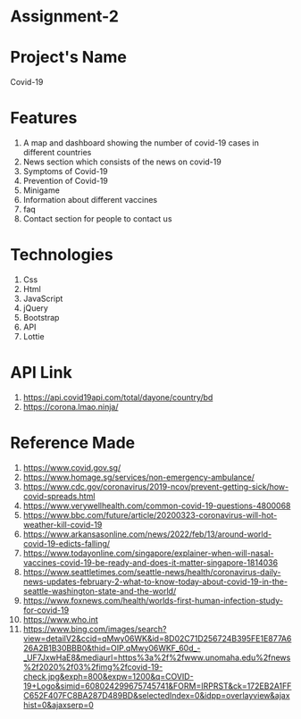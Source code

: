 # Assignment-2

# Project's Name
Covid-19

# Features
1. A map and dashboard showing the number of covid-19 cases in different countries
2. News section which consists of the news on covid-19
3. Symptoms of Covid-19
4. Prevention of Covid-19
5. Minigame
6. Information about different vaccines
7. faq
8. Contact section for people to contact us



# Technologies
1. Css
2. Html
3. JavaScript
4. jQuery
5. Bootstrap
6. API
7. Lottie

# API Link
1. https://api.covid19api.com/total/dayone/country/bd
2. https://corona.lmao.ninja/

# Reference Made
1. https://www.covid.gov.sg/
2. https://www.homage.sg/services/non-emergency-ambulance/
3. https://www.cdc.gov/coronavirus/2019-ncov/prevent-getting-sick/how-covid-spreads.html
4. https://www.verywellhealth.com/common-covid-19-questions-4800068
5. https://www.bbc.com/future/article/20200323-coronavirus-will-hot-weather-kill-covid-19
6. https://www.arkansasonline.com/news/2022/feb/13/around-world-covid-19-edicts-falling/
7. https://www.todayonline.com/singapore/explainer-when-will-nasal-vaccines-covid-19-be-ready-and-does-it-matter-singapore-1814036
8. https://www.seattletimes.com/seattle-news/health/coronavirus-daily-news-updates-february-2-what-to-know-today-about-covid-19-in-the-seattle-washington-state-and-the-world/
9. https://www.foxnews.com/health/worlds-first-human-infection-study-for-covid-19
10. https://www.who.int
11. https://www.bing.com/images/search?view=detailV2&ccid=qMwy06WK&id=8D02C71D256724B395FE1E877A626A2B1B30BBB0&thid=OIP.qMwy06WKF_60d_-_UF7JxwHaE8&mediaurl=https%3a%2f%2fwww.unomaha.edu%2fnews%2f2020%2f03%2fimg%2fcovid-19-check.jpg&exph=800&expw=1200&q=COVID-19+Logo&simid=608024299675745741&FORM=IRPRST&ck=172EB2A1FFC652F407FC8BA287D489BD&selectedIndex=0&idpp=overlayview&ajaxhist=0&ajaxserp=0